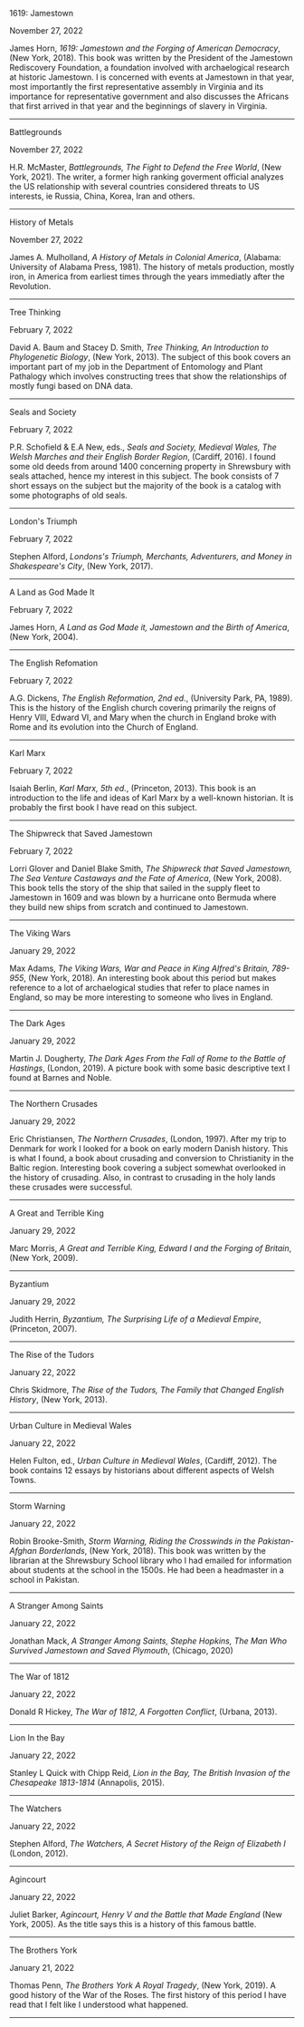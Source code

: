 
1619: Jamestown

November 27, 2022

James Horn, *1619: Jamestown and the Forging of American Democracy*, (New York, 2018). This book was written by the President of the Jamestown Rediscovery Foundation, a foundation involved with archaelogical research at historic Jamestown. I is concerned with events at Jamestown in that year, most importantly the first representative assembly in Virginia and its importance for representative government and also discusses the Africans that first arrived in that year and the beginnings of slavery in Virginia.

***

Battlegrounds

November 27, 2022

H.R. McMaster, *Battlegrounds, The Fight to Defend the Free World*, (New York, 2021). The writer, a former high ranking goverment official analyzes the US relationship with several countries considered threats to US interests, ie Russia, China, Korea, Iran and others.



***

History of Metals

November 27, 2022

James A. Mulholland, *A History of Metals in Colonial America*, (Alabama: University of Alabama Press, 1981). The history of metals production, mostly iron, in America from earliest times through the years immediatly after the Revolution.

***

Tree Thinking

February 7, 2022

David A. Baum and Stacey D. Smith, *Tree Thinking, An Introduction to Phylogenetic Biology*, (New York, 2013). The subject of this book covers an important part of my job in the Department of Entomology and Plant Pathalogy which involves constructing trees that show the relationships of mostly fungi based on DNA data.

***

Seals and Society

February 7, 2022

P.R. Schofield & E.A New, eds., *Seals and Society, Medieval Wales, The Welsh Marches and their English Border Region*, (Cardiff, 2016). I found some old deeds from around 1400 concerning property in Shrewsbury with seals attached, hence my interest in this subject. The book consists of 7 short essays on the subject but the majority of the book is a catalog with some photographs of old seals.

***

London's Triumph

February 7, 2022

Stephen Alford, *Londons's Triumph, Merchants, Adventurers, and Money in Shakespeare's City*, (New York, 2017).

***

A Land as God Made It

February 7, 2022

James Horn, *A Land as God Made it, Jamestown and the Birth of America*, (New York, 2004).

***

The English Refomation

February 7, 2022

A.G. Dickens, *The English Reformation, 2nd ed.*, (University Park, PA, 1989). This is the history of the English church covering primarily the reigns of Henry VIII, Edward VI, and Mary when the church in England broke with Rome and its evolution into the Church of England.

***

Karl Marx

February 7, 2022

Isaiah Berlin, *Karl Marx, 5th ed.*, (Princeton, 2013). This book is an introduction to the life and ideas of Karl Marx by a well-known historian. It is probably the first book I have read on this subject.

***

The Shipwreck that Saved Jamestown

February 7, 2022

Lorri Glover and Daniel Blake Smith, *The Shipwreck that Saved Jamestown, The Sea Venture Castaways and the Fate of America*, (New York, 2008). This book tells the story of the ship that sailed in the supply fleet to Jamestown in 1609 and was blown by a hurricane onto Bermuda where they build new ships from scratch and continued to Jamestown.

***

The Viking Wars

January 29, 2022

Max Adams, *The Viking Wars, War and Peace in King Alfred's Britain, 789-955*, (New York, 2018). An interesting book about this period but makes reference to a lot of archaelogical studies that refer to place names in England, so may be more interesting to someone who lives in England.

***

The Dark Ages

January 29, 2022

Martin J. Dougherty, *The Dark Ages From the Fall of Rome to the Battle of Hastings*, (London, 2019). A picture book with some basic descriptive text I found at Barnes and Noble.

***

The Northern Crusades

January 29, 2022

Eric Christiansen, *The Northern Crusades*, (London, 1997). After my trip to Denmark for work I
looked for a book on early modern Danish history. This is what I found, a book about crusading and conversion to Christianity in the Baltic region. Interesting book covering a subject somewhat overlooked in the history of crusading. Also, in contrast to crusading in the holy lands these crusades were successful.

***

A Great and Terrible King

January 29, 2022

Marc Morris, *A Great and Terrible King, Edward I and the Forging of Britain*, (New York, 2009).

***

Byzantium

January 29, 2022

Judith Herrin, *Byzantium, The Surprising Life of a Medieval Empire*, (Princeton, 2007).

***

The Rise of the Tudors

January 22, 2022

Chris Skidmore, *The Rise of the Tudors, The Family that Changed English History*, (New York, 2013).


***
Urban Culture in Medieval Wales

January 22, 2022

Helen Fulton, ed., *Urban Culture in Medieval Wales*, (Cardiff, 2012). The book contains 12 essays by historians about different aspects of Welsh Towns.

***
Storm Warning

January 22, 2022

Robin Brooke-Smith, *Storm Warning, Riding the Crosswinds in the Pakistan-Afghan Borderlands*, (New York, 2018). This book was written by the librarian at the Shrewsbury School library who I
had emailed for information about students at the school in the 1500s. He had been a headmaster in a school in Pakistan.


***

A Stranger Among Saints

January 22, 2022

Jonathan Mack, *A Stranger Among Saints, Stephe Hopkins, The Man Who Survived Jamestown and Saved Plymouth*, (Chicago, 2020)


***

The War of 1812

January 22, 2022

Donald R Hickey, *The War of 1812, A Forgotten Conflict*, (Urbana, 2013).

***

Lion In the Bay

January 22, 2022

Stanley L Quick with Chipp Reid, *Lion in the Bay, The British Invasion of the Chesapeake 1813-1814* (Annapolis, 2015).

***

The Watchers

January 22, 2022

Stephen Alford, *The Watchers, A Secret History of the Reign of Elizabeth I* (London, 2012).

***

Agincourt

January 22, 2022

Juliet Barker, *Agincourt, Henry V and the Battle that Made England* (New York, 2005). As the title says this is a history of this famous battle.

***

The Brothers York

January 21, 2022

Thomas Penn, *The Brothers York A Royal Tragedy*, (New York, 2019). A good history of the War of the Roses. The first history of this period I have read that I felt like I understood what happened.

***